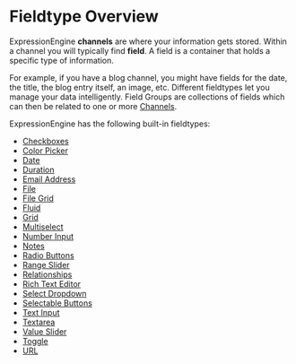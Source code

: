 <!--
    This source file is part of the open source project
    ExpressionEngine User Guide (https://github.com/ExpressionEngine/ExpressionEngine-User-Guide)

    @link      https://expressionengine.com/
    @copyright Copyright (c) 2003-2020, Packet Tide, LLC (https://packettide.com)
    @license   https://expressionengine.com/license Licensed under Apache License, Version 2.0
-->

# Fieldtype Overview

ExpressionEngine **channels** are where your information gets stored. Within a channel you will typically find **field**. A field is a container that holds a specific type of information. 

For example, if you have a blog channel, you might have fields for the date, the title, the blog entry itself, an image, etc. Different fieldtypes let you manage your data intelligently. Field Groups are collections of fields which can then be related to one or more [Channels](control-panel/channels.html#fields-tab).

ExpressionEngine has the following built-in fieldtypes:
- [Checkboxes](/fieldtypes/checkboxes.md)
- [Color Picker](/fieldtypes/colorpicker.md)
- [Date](/fieldtypes/date.md)
- [Duration](/fieldtypes/duration.md)
- [Email Address](/fieldtypes/email-address.md)
- [File](/fieldtypes/file.md)
- [File Grid](/fieldtypes/file-grid.md)
- [Fluid](/fieldtypes/fluid.md)
- [Grid](/fieldtypes/grid.md)
- [Multiselect](/fieldtypes/multiselect.md)
- [Number Input](/fieldtypes/number.md)
- [Notes](/fieldtypes/notes.md)
- [Radio Buttons](/fieldtypes/radio-buttons.md)
- [Range Slider](/fieldtypes/range-slider.md)
- [Relationships](/fieldtypes/relationships.md)
- [Rich Text Editor](/fieldtypes/rte.md)
- [Select Dropdown](/fieldtypes/select.md)
- [Selectable Buttons](/fieldtypes/selectable-buttons.md)
- [Text Input](/fieldtypes/text.md)
- [Textarea](/fieldtypes/textarea.md)
- [Value Slider](/fieldtypes/value-slider.md)
- [Toggle](/fieldtypes/toggle.md)
- [URL](/fieldtypes/url.md)